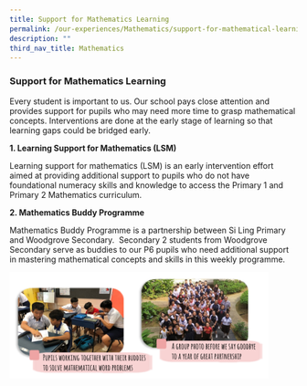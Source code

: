 ```yaml
---
title: Support for Mathematics Learning
permalink: /our-experiences/Mathematics/support-for-mathematical-learning/
description: ""
third_nav_title: Mathematics
---
```

### Support for Mathematics Learning

Every student is important to us. Our school pays close attention and provides support for pupils who may need more time to grasp mathematical concepts. Interventions are done at the early stage of learning so that learning gaps could be bridged early.

**1. Learning Support for Mathematics (LSM)**

Learning support for mathematics (LSM) is an early intervention effort aimed at providing additional support to pupils who do not have foundational numeracy skills and knowledge to access the Primary 1 and Primary 2 Mathematics curriculum.

**2. Mathematics Buddy Programme**

Mathematics Buddy Programme is a partnership between Si Ling Primary and Woodgrove Secondary.  Secondary 2 students from Woodgrove Secondary serve as buddies to our P6 pupils who need additional support in mastering mathematical concepts and skills in this weekly programme.

<img src="/images/mathematics7.png" style="width:90%">






